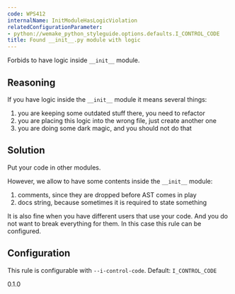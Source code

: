 ```yaml
---
code: WPS412
internalName: InitModuleHasLogicViolation
relatedConfigurationParameter:
- python://wemake_python_styleguide.options.defaults.I_CONTROL_CODE
title: Found __init__.py module with logic
---
```


Forbids to have logic inside `__init__` module.

## Reasoning
If you have logic inside the `__init__` module it means several
things:

1.  you are keeping some outdated stuff there, you need to refactor
2.  you are placing this logic into the wrong file, just create
another one
3.  you are doing some dark magic, and you should not do that

## Solution
Put your code in other modules.

However, we allow to have some contents inside the `__init__` module:

1.  comments, since they are dropped before AST comes in play
2.  docs string, because sometimes it is required to state something

It is also fine when you have different users that use your code. And
you do not want to break everything for them. In this case this rule can
be configured.

## Configuration
This rule is configurable with `--i-control-code`. Default:
`I_CONTROL_CODE`

<div class="versionadded">

0.1.0

</div>